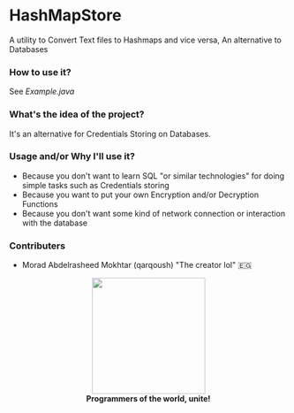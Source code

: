 # HashMapStore
A utility to Convert Text files to Hashmaps and vice versa, An alternative to Databases

### **How to use it?**
See *Example.java*

### **What's the idea of the project?**
It's an alternative for Credentials Storing on Databases.

### **Usage and/or Why I'll use it?**
* Because you don't want to learn SQL "or similar technologies" for doing simple tasks such as Credentials storing<br>
* Because you want to put your own Encryption and/or Decryption Functions<br>
* Because you don't want some kind of network connection or interaction with the database<br>

### **Contributers**
* Morad Abdelrasheed Mokhtar (qarqoush) "The creator lol" 🇪🇬

<p align="center">
<img width="205" height="210" src="https://i.ya-webdesign.com/images/badge-transparent-communist-1.png">
<br>
<b>Programmers of the world, unite!</b>
</p>
